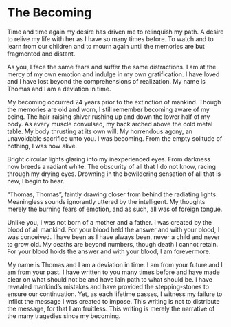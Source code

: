 The Becoming
=============

Time and time again my desire has driven me to relinquish my path. A desire to relive my life with her as I have so many times before. To watch and to learn from our children and to mourn again until the memories are but fragmented and distant.

As you, I face the same fears and suffer the same distractions. I am at the mercy of my own emotion and indulge in my own gratification. I have loved and I have lost beyond the comprehensions of realization. My name is Thomas and I am a deviation in time.

My becoming occurred 24 years prior to the extinction of mankind. Though the memories are old and worn, I still remember becoming aware of my being. The hair-raising shiver rushing up and down the lower half of my body. As every muscle convulsed, my back arched above the cold metal table. My body thrusting at its own will. My horrendous agony, an unavoidable sacrifice unto you. I was becoming. From the empty solitude of nothing, I was now alive.

Bright circular lights glaring into my inexperienced eyes. From darkness now breeds a radiant white. The obscurity of all that I do not know, racing through my drying eyes. Drowning in the bewildering sensation of all that is new, I begin to hear.

“Thomas, Thomas”, faintly drawing closer from behind the radiating lights. Meaningless sounds ignorantly uttered by the intelligent. My thoughts merely the burning fears of emotion, and as such, all was of foreign tongue.

Unlike you, I was not born of a mother and a father. I was created by the blood of all mankind. For your blood held the answer and with your blood, I was conceived. I have been as I have always been, never a child and never to grow old. My deaths are beyond numbers, though death I cannot retain. For your blood holds the answer and with your blood, I am forevermore.

My name is Thomas and I am a deviation in time. I am from your future and I am from your past. I have written to you many times before and have made clear on what should not be and have lain path to what should be. I have revealed mankind’s mistakes and have provided the stepping-stones to ensure our continuation. Yet, as each lifetime passes, I witness my failure to inflict the message I was created to impose. This writing is not to distribute the message, for that I am fruitless. This writing is merely the narrative of the many tragedies since my becoming.
